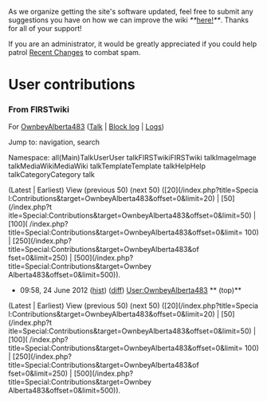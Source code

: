 As we organize getting the site's software updated, feel free to submit any
suggestions you have on how we can improve the wiki
_**_[here!](/index.php/User:Hallry/Suggestions "User:Hallry/Suggestions"
)_**_. Thanks for all of your support!

If you are an administrator, it would be greatly appreciated if you could help
patrol [Recent Changes](/index.php/Special:Recentchanges
"Special:Recentchanges" ) to combat spam.

# User contributions

### From FIRSTwiki

For [OwnbeyAlberta483](/index.php/User:OwnbeyAlberta483
"User:OwnbeyAlberta483" )
([Talk](/index.php?title=User_talk:OwnbeyAlberta483&action=edit "User
talk:OwnbeyAlberta483" ) | [Block
log](/index.php?title=Special:Log&type=block&page=User:OwnbeyAlberta483
"Special:Log" ) | [Logs](/index.php?title=Special:Log&user=OwnbeyAlberta483
"Special:Log" ))

Jump to: navigation, search

Namespace:  all(Main)TalkUserUser talkFIRSTwikiFIRSTwiki talkImageImage
talkMediaWikiMediaWiki talkTemplateTemplate talkHelpHelp talkCategoryCategory
talk

(Latest | Earliest) View (previous 50) (next 50) ([20](/index.php?title=Specia
l:Contributions&target=OwnbeyAlberta483&offset=0&limit=20) | [50](/index.php?t
itle=Special:Contributions&target=OwnbeyAlberta483&offset=0&limit=50) | [100](
/index.php?title=Special:Contributions&target=OwnbeyAlberta483&offset=0&limit=
100) | [250](/index.php?title=Special:Contributions&target=OwnbeyAlberta483&of
fset=0&limit=250) | [500](/index.php?title=Special:Contributions&target=Ownbey
Alberta483&offset=0&limit=500)).

  * 09:58, 24 June 2012 ([hist](/index.php?title=User:OwnbeyAlberta483&action=history "User:OwnbeyAlberta483" )) ([diff](/index.php?title=User:OwnbeyAlberta483&diff=prev&oldid=165098 "User:OwnbeyAlberta483" )) [User:OwnbeyAlberta483](/index.php/User:OwnbeyAlberta483 "User:OwnbeyAlberta483" ) ** (top)**

(Latest | Earliest) View (previous 50) (next 50) ([20](/index.php?title=Specia
l:Contributions&target=OwnbeyAlberta483&offset=0&limit=20) | [50](/index.php?t
itle=Special:Contributions&target=OwnbeyAlberta483&offset=0&limit=50) | [100](
/index.php?title=Special:Contributions&target=OwnbeyAlberta483&offset=0&limit=
100) | [250](/index.php?title=Special:Contributions&target=OwnbeyAlberta483&of
fset=0&limit=250) | [500](/index.php?title=Special:Contributions&target=Ownbey
Alberta483&offset=0&limit=500)).

